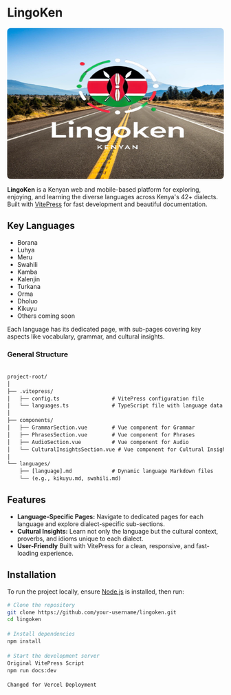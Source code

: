 # LingoKen
<img src="public/lingoken5.png" alt="LingoKen Logo" width="100%" height="350" style="display: block; margin: 16px auto; text-align: center; border-radius: 8px "/>  


**LingoKen** is a Kenyan web and mobile-based platform for exploring, enjoying, and learning the diverse languages across Kenya's 42+ dialects. Built with [VitePress](https://vitepress.vuejs.org/) for fast development and beautiful documentation.

## Key Languages

- Borana
- Luhya
- Meru
- Swahili
- Kamba
- Kalenjin
- Turkana
- Orma
- Dholuo
- Kikuyu
- Others coming soon

Each language has its dedicated page, with sub-pages covering key aspects like vocabulary, grammar, and cultural insights.

### General Structure

```txt

project-root/
│
├── .vitepress/
│   ├── config.ts                 # VitePress configuration file
│   └── languages.ts              # TypeScript file with language data
│
├── components/
│   ├── GrammarSection.vue        # Vue component for Grammar
│   ├── PhrasesSection.vue        # Vue component for Phrases
│   ├── AudioSection.vue          # Vue component for Audio
│   └── CulturalInsightsSection.vue # Vue component for Cultural Insights
│
└── languages/
    ├── [language].md             # Dynamic language Markdown files
    └── (e.g., kikuyu.md, swahili.md)
```


## Features

- **Language-Specific Pages:** Navigate to dedicated pages for each language and explore dialect-specific sub-sections.
- **Cultural Insights:** Learn not only the language but the cultural context, proverbs, and idioms unique to each dialect.
- **User-Friendly** Built with VitePress for a clean, responsive, and fast-loading experience.

## Installation

To run the project locally, ensure [Node.js](https://nodejs.org/) is installed, then run:

```bash
# Clone the repository
git clone https://github.com/your-username/lingoken.git
cd lingoken

# Install dependencies
npm install

# Start the development server
Original VitePress Script
npm run docs:dev

Changed for Vercel Deployment

